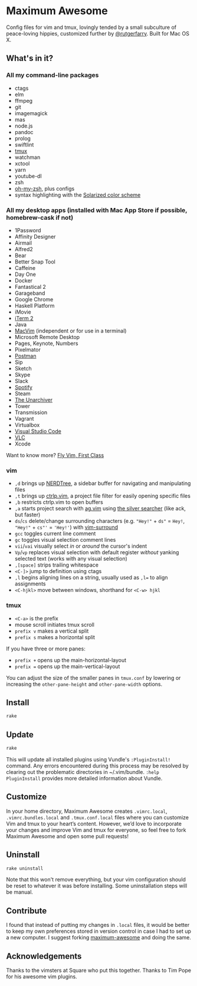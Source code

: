 # Maximum Awesome

Config files for vim and tmux, lovingly tended by a small subculture of
peace-loving hippies, customized further by [@rutgerfarry](https://github.com/rutgerfarry). Built for Mac OS X.

## What's in it?

### All my command-line packages

- ctags
- elm
- ffmpeg
- git
- imagemagick
- mas
- node.js
- pandoc
- prolog
- swiftlint
- [tmux](http://tmux.github.io/)
- watchman
- xctool
- yarn
- youtube-dl
- zsh
- [oh-my-zsh](https://github.com/robbyrussell/oh-my-zsh), plus configs
- syntax highlighting with the [Solarized color scheme](http://ethanschoonover.com/solarized)

### All my desktop apps (installed with Mac App Store if possible, homebrew-cask if not)

- 1Password
- Affinity Designer
- Airmail
- Alfred2
- Bear
- Better Snap Tool
- Caffeine
- Day One
- Docker
- Fantastical 2
- Garageband
- Google Chrome
- Haskell Platform
- iMovie
- [iTerm 2](http://www.iterm2.com/)
- Java
- [MacVim](https://github.com/macvim-dev/macvim) (independent or for use in a terminal)
- Microsoft Remote Desktop
- Pages, Keynote, Numbers
- Pixelmator
- [Postman](https://www.getpostman.com)
- Sip
- Sketch
- Skype
- Slack
- [Spotify](https://www.spotify.com/us/)
- Steam
- [The Unarchiver](http://unarchiver.c3.cx/unarchiver)
- Tower
- Transmission
- Vagrant
- Virtualbox
- [Visual Studio Code](https://code.visualstudio.com)
- [VLC](http://www.videolan.org/vlc/index.html)
- Xcode

Want to know more? [Fly Vim, First Class](https://corner.squareup.com/2013/08/fly-vim-first-class.html)

### vim

- `,d` brings up [NERDTree](https://github.com/scrooloose/nerdtree), a sidebar buffer for navigating and manipulating files
- `,t` brings up [ctrlp.vim](https://github.com/ctrlpvim/ctrlp.vim), a project file filter for easily opening specific files
- `,b` restricts ctrlp.vim to open buffers
- `,a` starts project search with [ag.vim](https://github.com/rking/ag.vim) using [the silver searcher](https://github.com/ggreer/the_silver_searcher) (like ack, but faster)
- `ds`/`cs` delete/change surrounding characters (e.g. `"Hey!"` + `ds"` = `Hey!`, `"Hey!"` + `cs"'` = `'Hey!'`) with [vim-surround](https://github.com/tpope/vim-surround)
- `gcc` toggles current line comment
- `gc` toggles visual selection comment lines
- `vii`/`vai` visually select *in* or *around* the cursor's indent
- `Vp`/`vp` replaces visual selection with default register *without* yanking selected text (works with any visual selection)
- `,[space]` strips trailing whitespace
- `<C-]>` jump to definition using ctags
- `,l` begins aligning lines on a string, usually used as `,l=` to align assignments
- `<C-hjkl>` move between windows, shorthand for `<C-w> hjkl`

### tmux

- `<C-a>` is the prefix
- mouse scroll initiates tmux scroll
- `prefix v` makes a vertical split
- `prefix s` makes a horizontal split

If you have three or more panes:
- `prefix +` opens up the main-horizontal-layout
- `prefix =` opens up the main-vertical-layout

You can adjust the size of the smaller panes in `tmux.conf` by lowering or increasing the `other-pane-height` and `other-pane-width` options.

## Install
```sh
rake
```

## Update
```sh
rake
```

This will update all installed plugins using Vundle's `:PluginInstall!`
command. Any errors encountered during this process may be resolved by clearing
out the problematic directories in ~/.vim/bundle. `:help PluginInstall`
provides more detailed information about Vundle.

## Customize
In your home directory, Maximum Awesome creates `.vimrc.local`, `.vimrc.bundles.local` and `.tmux.conf.local` files where you can customize
Vim and tmux to your heart’s content. However, we’d love to incorporate your changes and improve Vim and tmux
for everyone, so feel free to fork Maximum Awesome and open some pull requests!

## Uninstall
```sh
rake uninstall
```

Note that this won't remove everything, but your vim configuration should be reset to whatever it was before installing. Some uninstallation steps will be manual.

## Contribute

I found that instead of putting my changes in `.local` files, it would be better to keep my own preferences stored in version control in case I had to set up a new computer. I suggest forking [maximum-awesome](https://github.com/square/maximum-awesome) and doing the same.

## Acknowledgements

Thanks to the vimsters at Square who put this together. Thanks to Tim Pope for
his awesome vim plugins.
